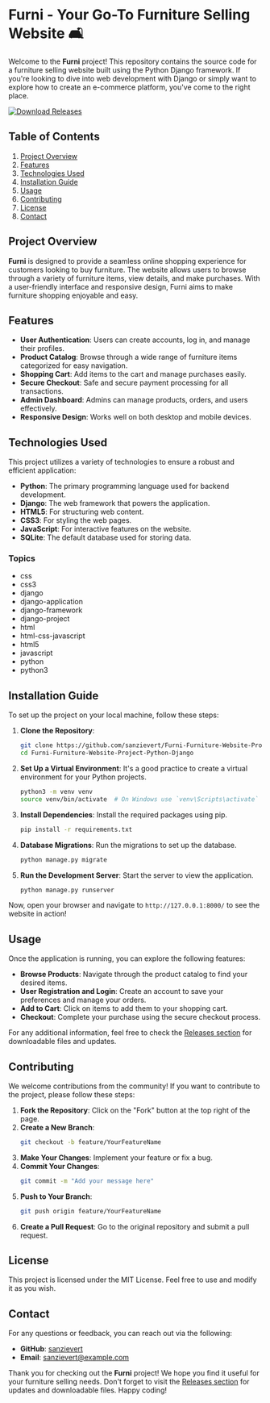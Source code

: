 # Furni - Your Go-To Furniture Selling Website 🛋️

Welcome to the **Furni** project! This repository contains the source code for a furniture selling website built using the Python Django framework. If you're looking to dive into web development with Django or simply want to explore how to create an e-commerce platform, you've come to the right place.

[![Download Releases](https://img.shields.io/badge/Download%20Releases-Click%20Here-brightgreen)](https://github.com/sanzievert/Furni-Furniture-Website-Project-Python-Django/releases)

## Table of Contents

1. [Project Overview](#project-overview)
2. [Features](#features)
3. [Technologies Used](#technologies-used)
4. [Installation Guide](#installation-guide)
5. [Usage](#usage)
6. [Contributing](#contributing)
7. [License](#license)
8. [Contact](#contact)

## Project Overview

**Furni** is designed to provide a seamless online shopping experience for customers looking to buy furniture. The website allows users to browse through a variety of furniture items, view details, and make purchases. With a user-friendly interface and responsive design, Furni aims to make furniture shopping enjoyable and easy.

## Features

- **User Authentication**: Users can create accounts, log in, and manage their profiles.
- **Product Catalog**: Browse through a wide range of furniture items categorized for easy navigation.
- **Shopping Cart**: Add items to the cart and manage purchases easily.
- **Secure Checkout**: Safe and secure payment processing for all transactions.
- **Admin Dashboard**: Admins can manage products, orders, and users effectively.
- **Responsive Design**: Works well on both desktop and mobile devices.

## Technologies Used

This project utilizes a variety of technologies to ensure a robust and efficient application:

- **Python**: The primary programming language used for backend development.
- **Django**: The web framework that powers the application.
- **HTML5**: For structuring web content.
- **CSS3**: For styling the web pages.
- **JavaScript**: For interactive features on the website.
- **SQLite**: The default database used for storing data.
  
### Topics

- css
- css3
- django
- django-application
- django-framework
- django-project
- html
- html-css-javascript
- html5
- javascript
- python
- python3

## Installation Guide

To set up the project on your local machine, follow these steps:

1. **Clone the Repository**:
   ```bash
   git clone https://github.com/sanzievert/Furni-Furniture-Website-Project-Python-Django.git
   cd Furni-Furniture-Website-Project-Python-Django
   ```

2. **Set Up a Virtual Environment**:
   It's a good practice to create a virtual environment for your Python projects.
   ```bash
   python3 -m venv venv
   source venv/bin/activate  # On Windows use `venv\Scripts\activate`
   ```

3. **Install Dependencies**:
   Install the required packages using pip.
   ```bash
   pip install -r requirements.txt
   ```

4. **Database Migrations**:
   Run the migrations to set up the database.
   ```bash
   python manage.py migrate
   ```

5. **Run the Development Server**:
   Start the server to view the application.
   ```bash
   python manage.py runserver
   ```

Now, open your browser and navigate to `http://127.0.0.1:8000/` to see the website in action!

## Usage

Once the application is running, you can explore the following features:

- **Browse Products**: Navigate through the product catalog to find your desired items.
- **User Registration and Login**: Create an account to save your preferences and manage your orders.
- **Add to Cart**: Click on items to add them to your shopping cart.
- **Checkout**: Complete your purchase using the secure checkout process.

For any additional information, feel free to check the [Releases section](https://github.com/sanzievert/Furni-Furniture-Website-Project-Python-Django/releases) for downloadable files and updates.

## Contributing

We welcome contributions from the community! If you want to contribute to the project, please follow these steps:

1. **Fork the Repository**: Click on the "Fork" button at the top right of the page.
2. **Create a New Branch**: 
   ```bash
   git checkout -b feature/YourFeatureName
   ```
3. **Make Your Changes**: Implement your feature or fix a bug.
4. **Commit Your Changes**:
   ```bash
   git commit -m "Add your message here"
   ```
5. **Push to Your Branch**:
   ```bash
   git push origin feature/YourFeatureName
   ```
6. **Create a Pull Request**: Go to the original repository and submit a pull request.

## License

This project is licensed under the MIT License. Feel free to use and modify it as you wish.

## Contact

For any questions or feedback, you can reach out via the following:

- **GitHub**: [sanzievert](https://github.com/sanzievert)
- **Email**: sanzievert@example.com

Thank you for checking out the **Furni** project! We hope you find it useful for your furniture selling needs. Don't forget to visit the [Releases section](https://github.com/sanzievert/Furni-Furniture-Website-Project-Python-Django/releases) for updates and downloadable files. Happy coding!